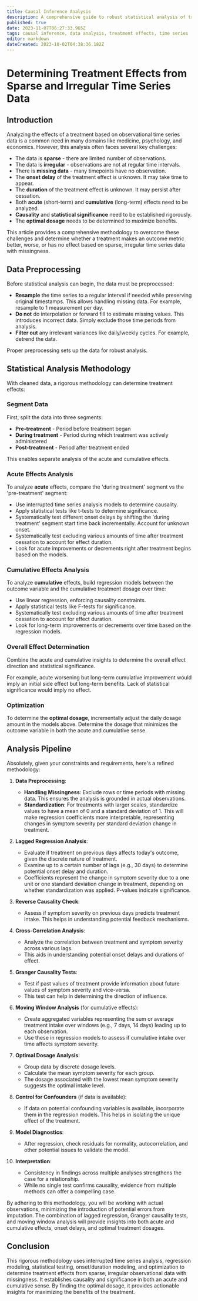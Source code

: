 ```yaml
---
title: Causal Inference Analysis
description: A comprehensive guide to robust statistical analysis of treatment effects from challenging sparse, irregular time series data with missing values.
published: true
date: 2023-11-07T06:27:33.965Z
tags: causal inference, data analysis, treatment effects, time series
editor: markdown
dateCreated: 2023-10-02T04:38:36.182Z
---
```


# Determining Treatment Effects from Sparse and Irregular Time Series Data

## Introduction

Analyzing the effects of a treatment based on observational time series data is a common need in many domains like medicine, psychology, and economics. However, this analysis often faces several key challenges:

- The data is **sparse** - there are limited number of observations.
- The data is **irregular** - observations are not at regular time intervals.
- There is **missing data** - many timepoints have no observation.
- The **onset delay** of the treatment effect is unknown. It may take time to appear.
- The **duration** of the treatment effect is unknown. It may persist after cessation.  
- Both **acute** (short-term) and **cumulative** (long-term) effects need to be analyzed.
- **Causality** and **statistical significance** need to be established rigorously.
- The **optimal dosage** needs to be determined to maximize benefits.

This article provides a comprehensive methodology to overcome these challenges and determine whether a treatment makes an outcome metric better, worse, or has no effect based on sparse, irregular time series data with missingness.

## Data Preprocessing

Before statistical analysis can begin, the data must be preprocessed:

- **Resample** the time series to a regular interval if needed while preserving original timestamps. This allows handling missing data. For example, resample to 1 measurement per day.
- **Do not** do interpolation or forward fill to estimate missing values. This introduces incorrect data. Simply exclude those time periods from analysis.
- **Filter out** any irrelevant variances like daily/weekly cycles. For example, detrend the data. 

Proper preprocessing sets up the data for robust analysis.

## Statistical Analysis Methodology

With cleaned data, a rigorous methodology can determine treatment effects:

### Segment Data
First, split the data into three segments:

- **Pre-treatment** - Period before treatment began
- **During treatment** - Period during which treatment was actively administered
- **Post-treatment** - Period after treatment ended

This enables separate analysis of the acute and cumulative effects.

### Acute Effects Analysis

To analyze **acute** effects, compare the 'during treatment' segment vs the 'pre-treatment' segment:

- Use interrupted time series analysis models to determine causality.
- Apply statistical tests like t-tests to determine significance.
- Systematically test different onset delays by shifting the 'during treatment' segment start time back incrementally. Account for unknown onset.
- Systematically test excluding various amounts of time after treatment cessation to account for effect duration.
- Look for acute improvements or decrements right after treatment begins based on the models.

### Cumulative Effects Analysis

To analyze **cumulative** effects, build regression models between the outcome variable and the cumulative treatment dosage over time:

- Use linear regression, enforcing causality constraints.
- Apply statistical tests like F-tests for significance.
- Systematically test excluding various amounts of time after treatment cessation to account for effect duration.
- Look for long-term improvements or decrements over time based on the regression models.

### Overall Effect Determination

Combine the acute and cumulative insights to determine the overall effect direction and statistical significance. 

For example, acute worsening but long-term cumulative improvement would imply an initial side effect but long-term benefits. Lack of statistical significance would imply no effect.

### Optimization

To determine the **optimal dosage**, incrementally adjust the daily dosage amount in the models above. Determine the dosage that minimizes the outcome variable in both the acute and cumulative sense.

## Analysis Pipeline

Absolutely, given your constraints and requirements, here's a refined methodology:

1. **Data Preprocessing**:
    - **Handling Missingness**: Exclude rows or time periods with missing data. This ensures the analysis is grounded in actual observations.
    - **Standardization**: For treatments with larger scales, standardize values to have a mean of 0 and a standard deviation of 1. This will make regression coefficients more interpretable, representing changes in symptom severity per standard deviation change in treatment.

2. **Lagged Regression Analysis**:
    - Evaluate if treatment on previous days affects today's outcome, given the discrete nature of treatment.
    - Examine up to a certain number of lags (e.g., 30 days) to determine potential onset delay and duration.
    - Coefficients represent the change in symptom severity due to a one unit or one standard deviation change in treatment, depending on whether standardization was applied. P-values indicate significance.

3. **Reverse Causality Check**:
    - Assess if symptom severity on previous days predicts treatment intake. This helps in understanding potential feedback mechanisms.

4. **Cross-Correlation Analysis**:
    - Analyze the correlation between treatment and symptom severity across various lags.
    - This aids in understanding potential onset delays and durations of effect.

5. **Granger Causality Tests**:
    - Test if past values of treatment provide information about future values of symptom severity and vice-versa.
    - This test can help in determining the direction of influence.

6. **Moving Window Analysis** (for cumulative effects):
    - Create aggregated variables representing the sum or average treatment intake over windows (e.g., 7 days, 14 days) leading up to each observation.
    - Use these in regression models to assess if cumulative intake over time affects symptom severity.

7. **Optimal Dosage Analysis**:
    - Group data by discrete dosage levels.
    - Calculate the mean symptom severity for each group.
    - The dosage associated with the lowest mean symptom severity suggests the optimal intake level.

8. **Control for Confounders** (if data is available):
    - If data on potential confounding variables is available, incorporate them in the regression models. This helps in isolating the unique effect of the treatment.

9. **Model Diagnostics**:
    - After regression, check residuals for normality, autocorrelation, and other potential issues to validate the model.

10. **Interpretation**:
    - Consistency in findings across multiple analyses strengthens the case for a relationship.
    - While no single test confirms causality, evidence from multiple methods can offer a compelling case.

By adhering to this methodology, you will be working with actual observations, minimizing the introduction of potential errors from imputation. The combination of lagged regression, Granger causality tests, and moving window analysis will provide insights into both acute and cumulative effects, onset delays, and optimal treatment dosages.

## Conclusion

This rigorous methodology uses interrupted time series analysis, regression modeling, statistical testing, onset/duration modeling, and optimization to determine treatment effects from sparse, irregular observational data with missingness. It establishes causality and significance in both an acute and cumulative sense. By finding the optimal dosage, it provides actionable insights for maximizing the benefits of the treatment.